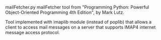 mailFetcher.py
mailFetcher tool from "Programming Python:
Powerful Object-Oriented Programming 4th Edition", by Mark Lutz.

Tool implemented with imaplib module (instead of poplib) that allows
a client to access mail messages on a server that supports IMAP4
internet message access protocol.
